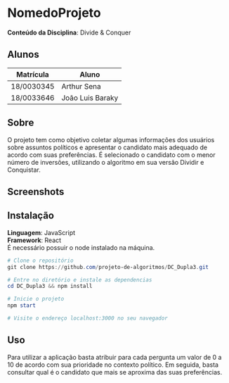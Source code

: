 # NomedoProjeto

**Conteúdo da Disciplina**: Divide & Conquer<br>

## Alunos

| Matrícula  | Aluno            |
| ---------- | ---------------- |
| 18/0030345 | Arthur Sena      |
| 18/0033646 | João Luis Baraky |

## Sobre
O projeto tem como objetivo coletar algumas informações dos usuários sobre assuntos políticos e apresentar o candidato mais adequado de acordo com suas preferências. É selecionado o candidato com o menor número de inversões, utilizando o algoritmo em sua versão Dividir e Conquistar.


## Screenshots

## Instalação

**Linguagem**: JavaScript<br>
**Framework**: React<br>
É necessário possuir o node instalado na máquina.

```powershell
# Clone o repositório
git clone https://github.com/projeto-de-algoritmos/DC_Dupla3.git

# Entre no diretório e instale as dependencias
cd DC_Dupla3 && npm install

# Inicie o projeto
npm start

# Visite o endereço localhost:3000 no seu navegador
```

## Uso

Para utilizar a aplicação basta atribuir para cada pergunta um valor de 0 a 10 de acordo com sua prioridade no contexto político. Em seguida, basta consultar qual é o candidato que mais se aproxima das suas preferências.
